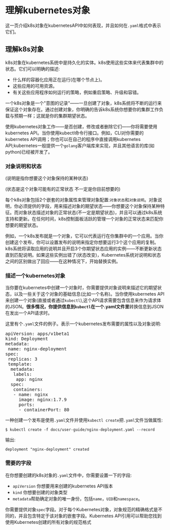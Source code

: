 # 理解kubernetes对象

这一页介绍k8s对象在kubernetesAPI中如何表现，并且如何在```.yaml```格式中表示它们。

## 理解k8s对象

k8s对象在kubernetes系统中是持久化的实体。k8s使用这些实体来代表集群中的状态。它们可以明确的描述:

- 什么样的容器化应用正在运行(在哪个节点上)。
- 这些应用的可用资源。
- 有关这些应用程序如何运行的策略，例如重启策略、升级和容错。

一个k8s对象是一个"意图的记录"——一旦创建了对象，k8s系统将不断的运行来保证这个对象存在。通过创建对象，你明确的告诉k8s系统你想要你的集群工作负载与预期一样；这就是你的集群期望状态。

使用kubernetes对象工作——是否创建，修改或者删除它们——你将需要使用kubernetes API。当你使用kubectl命令行接口。例如，CLI对你需要的kubernetes API调用；你也可以在自己的程序中直接调用kubernetes API;kubernetes一般提供一个```golang```客户端库来实现，并且其他语言的库(如python)已经被开发了。

### 对象说明和状态
(说明是指你想要这个对象保持的某种状态)

(状态是这个对象可能有的正常状态 不一定是你目前想要的)

每个k8s对象包括2个嵌套的对象属性来管理对象配置:```对象状态```和```对象说明```。对象说明，你必须提供的字段，用来描述对象的期望状态——你想要这个对象保持某种特征。而对象状态描述对象的正常状态(不一定是期望状态)，并且可以通过k8s系统支持和更新。在任何时间，k8s控制面板活跃的管理一个对象的正常状态来匹配你想要的期望状态。

例如，一个k8s发布就是一个对象，它可以代表运行在你集群中的一个应用。当你创建这个发布，你可以设置发布的说明来指定你想要运行3个这个应用的复制。k8s系统将读取应用的说明并且开启3个你期望状态应用的实例——不断更新状态直到匹配说明。如果这些实例出错了(状态改变)，Kubernetes系统对说明和状态之间的区别做出了回应——在这种情况下，开始替换实例。

### 描述一个kubernetes对象

当你要在kubernetes中创建一个对象时，你需要提供对象说明来描述它的期望状态，以及一些关于这个对象的基础信息(比如一个名称)。当你使用kubernetes API来创建一个对象(直接或者通过```kubectl```),这个API请求需要包含信息来作为请求体的JSON。**很多情况，你提供信息到```kubectl```在一个.yaml文件里**转换信息到JSON在发出一个API请求时。

这里有个```.yaml```文件的例子。表示一个kubernetes发布需要的属性以及对象说明:

<pre>
apiVersion: apps/v1beta1
kind: Deployment
metadata:
 name: nginx-deployment
spec:
 replicas: 3
 template:
  metadata:
   labels:
    app: nginx
  spec:
   containers:
   - name: nginx
     image: nginx:1.7.9
     ports:
     - containerPort: 80
</pre>

一种创建一个发布是使用```.yaml```文件并使用```kubectl create```把```.yaml```文件当做属性:

``` $ kubectl create -f docs/user-guide/nginx-deployment.yaml --record ```

输出:

``` deployment "nginx-deployment" created ```

### 需要的字段

在你想要创建的k8s对象的```.yaml```文件中，你需要设置一下的字段:

- ```apiVersion``` 你想要用来创建的kubernetes API版本
- ```kind``` 你想要创建的对象类型
- ```metadata```帮助确定对象的唯一身份，包括```name```，```UID```和```namespace```。

你需要提供对象```spec```字段。对于每个Kubernetes对象，对象规范的精确格式是不同的，并且包含特定于该对象的嵌套字段。Kubernetes API引用可以帮助您找到使用Kubernetes创建的所有对象的规范格式